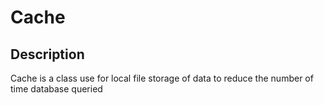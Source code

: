 # Cache
## Description
Cache is a class use for local file storage of data to reduce the number of time database queried